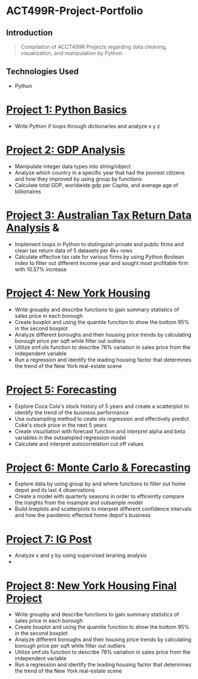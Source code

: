 # ACT499R-Project-Portfolio
## Introduction
> Compilation of ACCT499R Projects regarding data cleaning, visualization, and manipulation by Python.


## Technologies Used
>  
* Python


# [Project 1: Python Basics](https://github.com/dakyungsilvialee/ACT499R-Project-Portfolio/blob/master/Python%20Basics.py)
* Write Python if loops through dictionaries and analyze x y z


# [Project 2: GDP Analysis](https://github.com/dakyungsilvialee/ACT499R-Project-Portfolio/blob/master/GDP%20Analysis.py)
* Manipulate integer data types into string/object 
* Analyze which country in a specific year that had the poorest citizens and how they improved by using group by functions
* Calculate total GDP, worldwide gdp per Capita, and average age of billionaires 


# [Project 3: Australian Tax Return Data Analysis](https://github.com/dakyungsilvialee/ACT499R-Project-Portfolio/blob/master/analyzing_australian_tax_return_data_part_i__2022.py) & [](https://github.com/dakyungsilvialee/ACT499R-Project-Portfolio/blob/master/analyzing_australian_tax_return_data_part_ii__2022.py)
* Implement loops in Python to distinguish private and public firms and clean tax return data of 5 datasets per 4k+ rows
* Calculate effective tax rate for various firms by using Python Boolean index to filter out different income year and sought
most profitable firm with 10.57% increase


# [Project 4: New York Housing](https://github.com/dakyungsilvialee/Analysis-of-Disney-Movies)
* Write groupby and describe functions to gain summary statistics of sales price in each borough
* Create boxplot and using the quantile function to show the bottom 95% in the second boxplot
* Analyze different boroughs and their housing price trends by calculating borough price per sqft while filter out outliers
* Utilize smf.ols function to describe 76% variation in sales price from the independent variable
* Run a regression and identify the leading housing factor that determines the trend of the New York real-estate scene


# [Project 5: Forecasting](https://github.com/dakyungsilvialee/Analysis-of-Disney-Movies)
* Explore Coca Cola's stock history of 5 years and create a scatterplot to identify the trend of the business performance
* Use outsampling method to ceate ols regression and effectively predict Coke's stock price in the next 5 years
* Create visuzliation with forecast function and interpret alpha and beta variables in the outsampled regression model
* Calculate and interpret autocorrelation cut off values


# [Project 6: Monte Carlo & Forecasting](https://github.com/dakyungsilvialee/Analysis-of-Disney-Movies)
* Explore data by using group by and where functions to filter out home depot and its last 4 observations
* Create a model with quarterly seasons in order to efficeintly compare the insights from the insample and outsample model
* Build lineplots and scatterplots to interpret different confidence intervals and how the pandemic effected home depot's business 


# [Project 7: IG Post](https://github.com/dakyungsilvialee/Analysis-of-Disney-Movies)
* Analyze x and y by using supervised leraning analysis 
* 


# [Project 8: New York Housing Final Project](https://github.com/dakyungsilvialee/Analysis-of-Disney-Movies)
* Write groupby and describe functions to gain summary statistics of sales price in each borough
* Create boxplot and using the quantile function to show the bottom 95% in the second boxplot
* Analyze different boroughs and their housing price trends by calculating borough price per sqft while filter out outliers
* Utilize smf.ols function to describe 76% variation in sales price from the independent variable
* Run a regression and identify the leading housing factor that determines the trend of the New York real-estate scene
